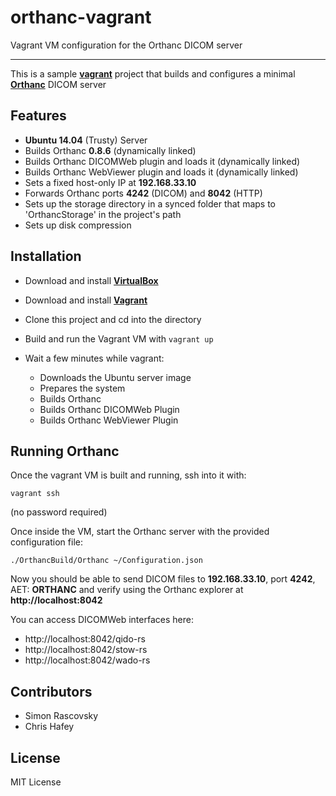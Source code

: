 # orthanc-vagrant
Vagrant VM configuration for the Orthanc DICOM server

---

This is a sample **[vagrant](https://www.vagrantup.com/)** project that builds and configures a minimal **[Orthanc](http://www.orthanc-server.com/)** DICOM server


## Features

- **Ubuntu 14.04** (Trusty) Server
- Builds Orthanc **0.8.6** (dynamically linked)
- Builds Orthanc DICOMWeb plugin and loads it (dynamically linked)
- Builds Orthanc WebViewer plugin and loads it (dynamically linked)
- Sets a fixed host-only IP at **192.168.33.10**
- Forwards Orthanc ports **4242** (DICOM) and **8042** (HTTP)
- Sets up the storage directory in a synced folder that maps to 'OrthancStorage' in the project's path
- Sets up disk compression

## Installation

- Download and install **[VirtualBox](https://www.virtualbox.org/wiki/Downloads)**
- Download and install **[Vagrant](http://www.vagrantup.com/downloads.html)**

- Clone this project and cd into the directory
- Build and run the Vagrant VM with `vagrant up`
- Wait a few minutes while vagrant:
	- Downloads the Ubuntu server image
	- Prepares the system
	- Builds Orthanc
	- Builds Orthanc DICOMWeb Plugin
	- Builds Orthanc WebViewer Plugin


## Running Orthanc

Once the vagrant VM is built and running, ssh into it with:

	vagrant ssh
	
(no password required)
	
Once inside the VM, start the Orthanc server with the provided configuration file:

	./OrthancBuild/Orthanc ~/Configuration.json

Now you should be able to send DICOM files to **192.168.33.10**, port **4242**, AET: **ORTHANC** and verify using the Orthanc explorer at **http://localhost:8042**

You can access DICOMWeb interfaces here:

- http://localhost:8042/qido-rs
- http://localhost:8042/stow-rs
- http://localhost:8042/wado-rs



## Contributors

- Simon Rascovsky
- Chris Hafey

## License

MIT License
